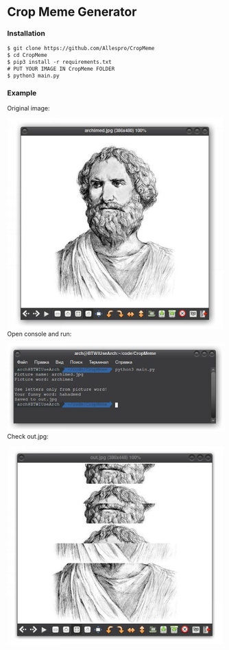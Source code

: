 # Crop Meme Generator

### Installation
```
$ git clone https://github.com/Allespro/CropMeme
$ cd CropMeme
$ pip3 install -r requirements.txt
# PUT YOUR IMAGE IN CropMeme FOLDER
$ python3 main.py
```

### Example
Original image:

![Original image](https://raw.githubusercontent.com/Allespro/CropMeme/main/readme_img/Orig.jpg)
Open console and run:

![Console](https://raw.githubusercontent.com/Allespro/CropMeme/main/readme_img/Console.jpg)
Check out.jpg:

![Out picture](https://raw.githubusercontent.com/Allespro/CropMeme/main/readme_img/Out.jpg)

